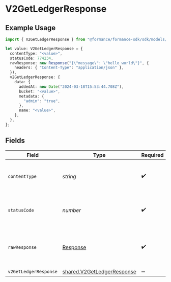 # V2GetLedgerResponse

## Example Usage

```typescript
import { V2GetLedgerResponse } from "@formance/formance-sdk/sdk/models/operations";

let value: V2GetLedgerResponse = {
  contentType: "<value>",
  statusCode: 774234,
  rawResponse: new Response("{\"message\": \"hello world\"}", {
    headers: { "Content-Type": "application/json" },
  }),
  v2GetLedgerResponse: {
    data: {
      addedAt: new Date("2024-03-18T15:53:44.708Z"),
      bucket: "<value>",
      metadata: {
        "admin": "true",
      },
      name: "<value>",
    },
  },
};
```

## Fields

| Field                                                                           | Type                                                                            | Required                                                                        | Description                                                                     |
| ------------------------------------------------------------------------------- | ------------------------------------------------------------------------------- | ------------------------------------------------------------------------------- | ------------------------------------------------------------------------------- |
| `contentType`                                                                   | *string*                                                                        | :heavy_check_mark:                                                              | HTTP response content type for this operation                                   |
| `statusCode`                                                                    | *number*                                                                        | :heavy_check_mark:                                                              | HTTP response status code for this operation                                    |
| `rawResponse`                                                                   | [Response](https://developer.mozilla.org/en-US/docs/Web/API/Response)           | :heavy_check_mark:                                                              | Raw HTTP response; suitable for custom response parsing                         |
| `v2GetLedgerResponse`                                                           | [shared.V2GetLedgerResponse](../../../sdk/models/shared/v2getledgerresponse.md) | :heavy_minus_sign:                                                              | OK                                                                              |